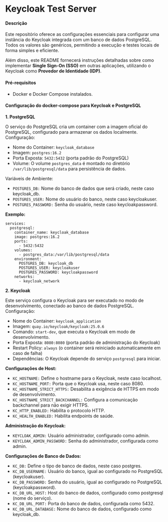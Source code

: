 # Keycloak Test Server

#### Descrição

Este repositório oferece as configurações essenciais para configurar uma instância do Keycloak integrada com um banco de dados PostgreSQL. Todos os valores são genéricos, permitindo a execução e testes locais de forma simples e eficiente.

Além disso, este README fornecerá instruções detalhadas sobre como implementar **Single Sign-On (SSO)** em outras aplicações, utilizando o Keycloak como **Provedor de Identidade (IDP)**.

#### Pré-requisitos

- Docker e Docker Compose instalados.

#### Configuração do docker-compose para Keycloak e PostgreSQL

**1. PostgreSQL**

O serviço do PostgreSQL cria um container com a imagem oficial do PostgreSQL, configurado para armazenar os dados localmente.
Configuração:

- Nome do Container: `keycloak_database`
- Imagem: `postgres:16.2`
- Porta Exposta: `5432:5432` (porta padrão do PostgreSQL)
- Volume: O volume `postgres_data` é montado no diretório `/var/lib/postgresql/data` para persistência de dados.

Variáveis de Ambiente:

- `POSTGRES_DB:` Nome do banco de dados que será criado, neste caso keycloak_db.
- `POSTGRES_USER:` Nome do usuário do banco, neste caso keycloakuser.
- `POSTGRES_PASSWORD:` Senha do usuário, neste caso keycloakpassword.

**Exemplo:**

```
services:
  postgresql:
    container_name: keycloak_database
    image: postgres:16.2
    ports:
      - 5432:5432
    volumes:
      - postgres_data:/var/lib/postgresql/data
    environment:
      POSTGRES_DB: keycloak_db
      POSTGRES_USER: keycloakuser
      POSTGRES_PASSWORD: keycloakpassword
    networks:
      - keycloak_network
```

**2. Keycloak**

Este serviço configura o Keycloak para ser executado no modo de desenvolvimento, conectado ao banco de dados PostgreSQL.
Configuração:

- Nome do Container: `keycloak_application`
- Imagem: `quay.io/keycloak/keycloak:25.0.6`
- Comando: `start-dev`, que executa o Keycloak em modo de desenvolvimento.
- Porta Exposta: `8080:8080` (porta padrão de administração do Keycloak)
- Restart Policy: `always` (o container será reiniciado automaticamente em caso de falha)
- Dependências: O Keycloak depende do serviço `postgresql` para iniciar.

**Configurações de Host:**

- `KC_HOSTNAME:` Define o hostname para o Keycloak, neste caso localhost.
- `KC_HOSTNAME_PORT:` Porta que o Keycloak usa, neste caso 8080.
- `KC_HOSTNAME_STRICT_HTTPS:` Desabilita a exigência de HTTPS em modo de desenvolvimento.
- `KC_HOSTNAME_STRICT_BACKCHANNEL:` Configura a comunicação backchannel para não exigir HTTPS.
- `KC_HTTP_ENABLED:` Habilita o protocolo HTTP.
- `KC_HEALTH_ENABLED:` Habilita endpoints de saúde.

**Administração do Keycloak:**

- `KEYCLOAK_ADMIN:` Usuário administrador, configurado como admin.
- `KEYCLOAK_ADMIN_PASSWORD:` Senha do administrador, configurada como admin.

**Configurações de Banco de Dados:**

- `KC_DB:` Define o tipo de banco de dados, neste caso postgres.
- `KC_DB_USERNAME:` Usuário do banco, igual ao configurado no PostgreSQL (keycloakuser).
- `KC_DB_PASSWORD:` Senha do usuário, igual ao configurado no PostgreSQL (keycloakpassword).
- `KC_DB_URL_HOST:` Host do banco de dados, configurado como postgresql (nome do serviço).
- `KC_DB_URL_PORT:` Porta do banco de dados, configurada como 5432.
- `KC_DB_URL_DATABASE:` Nome do banco de dados, configurado como keycloak_db.
